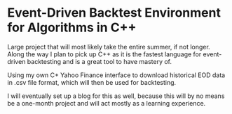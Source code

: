# Event-Driven Backtest Environment for Algorithms in C++

Large project that will most likely take the entire summer, if not longer. Along the way I plan to pick up C++ as it is the fastest language for event-driven backtesting and is a great tool to have mastery of. 

Using my own C+ Yahoo Finance interface to download historical EOD data in .csv file format, which will then be used for backtesting. 

I will eventually set up a blog for this as well, because this will by no means be a one-month project and will act mostly as a learning experience.
